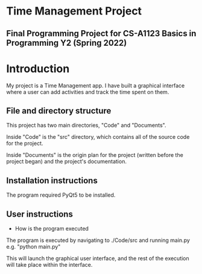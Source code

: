 # Time Management Project

## Final Programming Project for CS-A1123 Basics in Programming Y2 (Spring 2022)

# Introduction

My project is a Time Management app. I have built a graphical interface where a user can add activities and track the time spent on them. 

## File and directory structure

This project has two main directories, "Code" and "Documents".

Inside "Code" is the "src" directory, which contains all of the source code for the project.

Inside "Documents" is the origin plan for the project (written before the project began) and the project's documentation.

## Installation instructions

The program required PyQt5 to be installed.

## User instructions

  - How is the program executed
  
The program is executed by navigating to ./Code/src and running main.py
e.g. "python main.py"

This will launch the graphical user interface, and the rest of the execution will take place within the interface.
